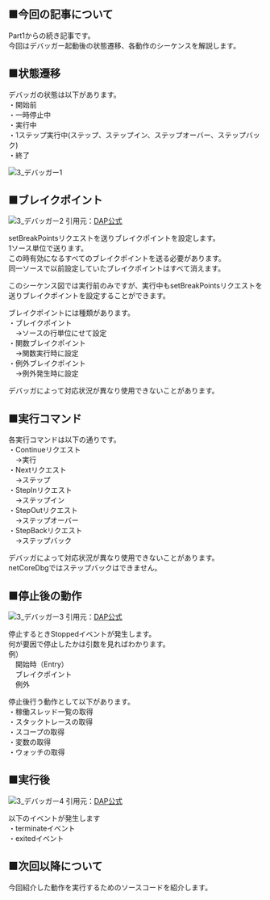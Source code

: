 ## ■今回の記事について  
Part1からの続き記事です。  
今回はデバッガー起動後の状態遷移、各動作のシーケンスを解説します。  
  
## ■状態遷移  
デバッガの状態は以下があります。  
・開始前  
・一時停止中  
・実行中  
・1ステップ実行中(ステップ、ステップイン、ステップオーバー、ステップバック)  
・終了  
  
![3_デバッガー1](Image/3_デバッガー1.png)  
  
## ■ブレイクポイント  
![3_デバッガー2](Image/3_デバッガー2.png) 
引用元：[DAP公式](https://microsoft.github.io/debug-adapter-protocol/overview)  
  
setBreakPointsリクエストを送りブレイクポイントを設定します。  
1ソース単位で送ります。  
この時有効になるすべてのブレイクポイントを送る必要があります。  
同一ソースで以前設定していたブレイクポイントはすべて消えます。  
  
このシーケンス図では実行前のみですが、実行中もsetBreakPointsリクエストを送りブレイクポイントを設定することができます。  
  
ブレイクポイントには種類があります。  
・ブレイクポイント  
　→ソースの行単位にせて設定  
・関数ブレイクポイント  
　→関数実行時に設定  
・例外ブレイクポイント  
　→例外発生時に設定  
  
デバッガによって対応状況が異なり使用できないことがあります。  
  
## ■実行コマンド  
各実行コマンドは以下の通りです。  
・Continueリクエスト  
　→実行  
・Nextリクエスト  
　→ステップ  
・StepInリクエスト  
　→ステップイン  
・StepOutリクエスト  
　→ステップオーバー  
・StepBackリクエスト  
　→ステップバック  
  
デバッガによって対応状況が異なり使用できないことがあります。  
netCoreDbgではステップバックはできません。  
  
## ■停止後の動作  
![3_デバッガー3](Image/3_デバッガー3.png) 
引用元：[DAP公式](https://microsoft.github.io/debug-adapter-protocol/overview)  
  
停止するときStoppedイベントが発生します。  
何が要因で停止したかは引数を見ればわかります。  
例）  
　開始時（Entry）  
　ブレイクポイント  
　例外  
  
停止後行う動作として以下があります。  
・稼働スレッド一覧の取得  
・スタックトレースの取得  
・スコープの取得  
・変数の取得  
・ウォッチの取得  
  
## ■実行後  
![3_デバッガー4](Image/3_デバッガー4.png) 
引用元：[DAP公式](https://microsoft.github.io/debug-adapter-protocol/overview)  
  
以下のイベントが発生します  
・terminateイベント  
・exitedイベント  
  
## ■次回以降について  
今回紹介した動作を実行するためのソースコードを紹介します。  
  
